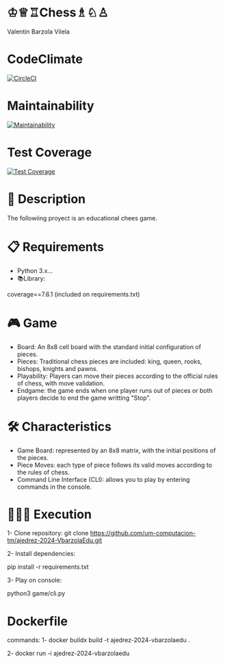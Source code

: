# ♔♕♖Chess♗♘♙
Valentin Barzola Vilela

# CodeClimate
[![CircleCI](https://dl.circleci.com/status-badge/img/gh/um-computacion-tm/ajedrez-2024-VbarzolaEdu/tree/master.svg?style=svg)](https://dl.circleci.com/status-badge/redirect/gh/um-computacion-tm/ajedrez-2024-VbarzolaEdu/tree/master)

# Maintainability
[![Maintainability](https://api.codeclimate.com/v1/badges/208101193e41b815847e/maintainability)](https://codeclimate.com/github/um-computacion-tm/ajedrez-2024-VbarzolaEdu/maintainability)

# Test Coverage
[![Test Coverage](https://api.codeclimate.com/v1/badges/208101193e41b815847e/test_coverage)](https://codeclimate.com/github/um-computacion-tm/ajedrez-2024-VbarzolaEdu/test_coverage)

# 📝 Description
The followiing proyect is an educational chees game. 

# 📋 Requirements
- Python 3.x...
- 📚Library:

coverage==7.6.1 (included on requirements.txt)

# 🎮 Game
- Board: An 8x8 cell board with the standard initial configuration of pieces.
- Pieces: Traditional chess pieces are included: king, queen, rooks, bishops, knights and pawns.
- Playability: Players can move their pieces according to the official rules of chess, with move validation.
- Endgame: the game ends when one player runs out of pieces or both players decide to end the game writting "Stop".

# 🛠️ Characteristics
- Game Board: represented by an 8x8 matrix, with the initial positions of the pieces.
- Piece Moves: each type of piece follows its valid moves according to the rules of chess.
- Command Line Interface (CLI): allows you to play by entering commands in the console.

# 👨🏼‍💻 Execution
1- Clone repository:
git clone https://github.com/um-computacion-tm/ajedrez-2024-VbarzolaEdu.git

2- Install dependencies:

pip install -r requirements.txt

3- Play on console:

python3 game/cli.py

# Dockerfile
commands:
1- docker buildx build -t ajedrez-2024-vbarzolaedu .

2- docker run -i ajedrez-2024-vbarzolaedu
